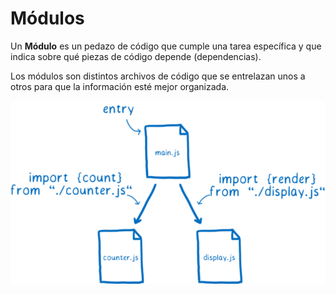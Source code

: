 # Módulos

Un **Módulo** es un pedazo de código que cumple una tarea específica y que indica sobre qué piezas de código depende (dependencias).

Los módulos son distintos archivos de código que se entrelazan unos a otros para que la información esté mejor organizada.

![modulos](../Images/modulos.png)
